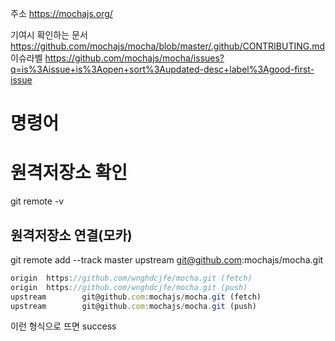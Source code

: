주소
https://mochajs.org/

기여시 확인하는 문서 
https://github.com/mochajs/mocha/blob/master/.github/CONTRIBUTING.md 
이슈라벨
https://github.com/mochajs/mocha/issues?q=is%3Aissue+is%3Aopen+sort%3Aupdated-desc+label%3Agood-first-issue  

# 명령어 
# 원격저장소 확인
git remote -v

## 원격저장소 연결(모카)
git remote add --track master upstream git@github.com:mochajs/mocha.git  
```js
origin  https://github.com/wnghdcjfe/mocha.git (fetch)
origin  https://github.com/wnghdcjfe/mocha.git (push)
upstream        git@github.com:mochajs/mocha.git (fetch)
upstream        git@github.com:mochajs/mocha.git (push)
```
이런 형식으로 뜨면 success